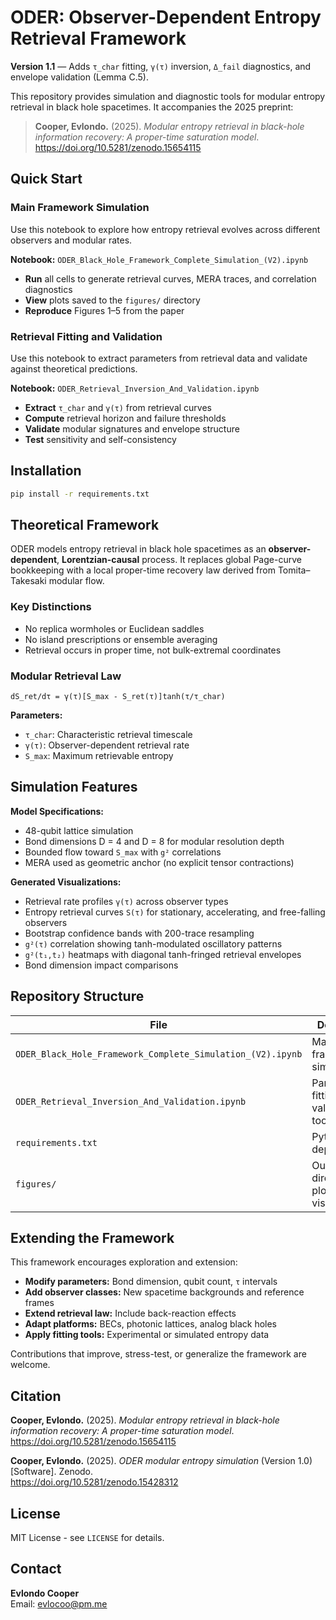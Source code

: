 # ODER: Observer-Dependent Entropy Retrieval Framework

**Version 1.1** — Adds `τ_char` fitting, `γ(τ)` inversion, `Δ_fail` diagnostics, and envelope validation (Lemma C.5).

This repository provides simulation and diagnostic tools for modular entropy retrieval in black hole spacetimes. It accompanies the 2025 preprint:

> **Cooper, Evlondo.** (2025). *Modular entropy retrieval in black-hole information recovery: A proper-time saturation model*.  
> https://doi.org/10.5281/zenodo.15654115

## Quick Start

### Main Framework Simulation

Use this notebook to explore how entropy retrieval evolves across different observers and modular rates.

**Notebook:** `ODER_Black_Hole_Framework_Complete_Simulation_(V2).ipynb`

- **Run** all cells to generate retrieval curves, MERA traces, and correlation diagnostics
- **View** plots saved to the `figures/` directory
- **Reproduce** Figures 1–5 from the paper

### Retrieval Fitting and Validation

Use this notebook to extract parameters from retrieval data and validate against theoretical predictions.

**Notebook:** `ODER_Retrieval_Inversion_And_Validation.ipynb`

- **Extract** `τ_char` and `γ(τ)` from retrieval curves
- **Compute** retrieval horizon and failure thresholds
- **Validate** modular signatures and envelope structure
- **Test** sensitivity and self-consistency

## Installation

```bash
pip install -r requirements.txt
```

## Theoretical Framework

ODER models entropy retrieval in black hole spacetimes as an **observer-dependent**, **Lorentzian-causal** process. It replaces global Page-curve bookkeeping with a local proper-time recovery law derived from Tomita–Takesaki modular flow.

### Key Distinctions

- No replica wormholes or Euclidean saddles
- No island prescriptions or ensemble averaging
- Retrieval occurs in proper time, not bulk-extremal coordinates

### Modular Retrieval Law

```
dS_ret/dτ = γ(τ)[S_max - S_ret(τ)]tanh(τ/τ_char)
```

**Parameters:**
- `τ_char`: Characteristic retrieval timescale
- `γ(τ)`: Observer-dependent retrieval rate
- `S_max`: Maximum retrievable entropy

## Simulation Features

**Model Specifications:**
- 48-qubit lattice simulation
- Bond dimensions D = 4 and D = 8 for modular resolution depth
- Bounded flow toward `S_max` with `g²` correlations
- MERA used as geometric anchor (no explicit tensor contractions)

**Generated Visualizations:**
- Retrieval rate profiles `γ(τ)` across observer types
- Entropy retrieval curves `S(τ)` for stationary, accelerating, and free-falling observers
- Bootstrap confidence bands with 200-trace resampling
- `g²(τ)` correlation showing tanh-modulated oscillatory patterns
- `g²(t₁,t₂)` heatmaps with diagonal tanh-fringed retrieval envelopes
- Bond dimension impact comparisons

## Repository Structure

| File | Description |
|------|-------------|
| `ODER_Black_Hole_Framework_Complete_Simulation_(V2).ipynb` | Main framework simulation |
| `ODER_Retrieval_Inversion_And_Validation.ipynb` | Parameter fitting and validation tools |
| `requirements.txt` | Python dependencies |
| `figures/` | Output directory for plots and visualizations |

## Extending the Framework

This framework encourages exploration and extension:

- **Modify parameters:** Bond dimension, qubit count, `τ` intervals
- **Add observer classes:** New spacetime backgrounds and reference frames
- **Extend retrieval law:** Include back-reaction effects
- **Adapt platforms:** BECs, photonic lattices, analog black holes
- **Apply fitting tools:** Experimental or simulated entropy data

Contributions that improve, stress-test, or generalize the framework are welcome.

## Citation

**Cooper, Evlondo.** (2025). *Modular entropy retrieval in black-hole information recovery: A proper-time saturation model*.  
https://doi.org/10.5281/zenodo.15654115



**Cooper, Evlondo.** (2025). *ODER modular entropy simulation* (Version 1.0) [Software]. Zenodo.  
https://doi.org/10.5281/zenodo.15428312

## License

MIT License - see `LICENSE` for details.

## Contact

**Evlondo Cooper**  
Email: [evlocoo@pm.me](mailto:evlocoo@pm.me)
